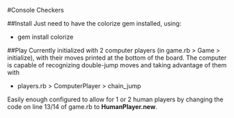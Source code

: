 #Console Checkers

##Install
Just need to have the colorize gem installed, using:
* gem install colorize

##Play
Currently initialized with 2 computer players (in game.rb > Game >  initialize), with their moves printed at the bottom of the board. The computer is capable of recognizing double-jump moves and taking advantage of them with
* players.rb > ComputerPlayer > chain_jump

Easily enough configured to allow for 1 or 2 human players by changing the code on line 13/14 of game.rb to **HumanPlayer.new**.
